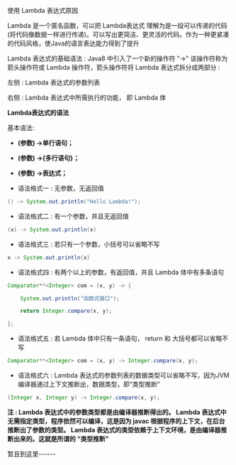 使用 Lambda 表达式原因

Lambda 是一个匿名函数，可以把 Lambda表达式 理解为是一段可以传递的代码 (将代码像数据一样进行传递)。可以写出更简洁、更灵活的代码。作为一种更紧凑的代码风格，使Java的语言表达能力得到了提升

Lambda 表达式的基础语法 : Java8 中引入了一个新的操作符 "->" 该操作符称为箭头操作符或 Lambda 操作符，箭头操作符将 Lambda 表达式拆分成两部分 :

左侧 : Lambda 表达式的参数列表

右侧 : Lambda 表达式中所需执行的功能， 即 Lambda 体

<!--more-->

**Lambda表达式的语法** 

基本语法: 

- **(参数) ->单行语句；**
- **(参数) ->{多行语句}；**
- **(参数) ->表达式；**

- 语法格式一 : 无参数，无返回值

```java
() -> System.out.println("Hello Lambda!");
```

- 语法格式二 : 有一个参数，并且无返回值

```java
(x) -> System.out.println(x)
```

- 语法格式三 : 若只有一个参数，小括号可以省略不写

```java
x -> System.out.println(x)
```

- 语法格式四 : 有两个以上的参数，有返回值，并且 Lambda 体中有多条语句

```java
Comparator**<Integer> com = (x, y) -> {

    System.out.println("函数式接口");

    return Integer.compare(x, y);

};
```

- 语法格式五 : 若 Lambda 体中只有一条语句， return 和 大括号都可以省略不写

```java
Comparator**<Integer> com = (x, y) -> Integer.compare(x, y);
```

- 语法格式六 : Lambda 表达式的参数列表的数据类型可以省略不写，因为JVM编译器通过上下文推断出，数据类型，即“类型推断”

```java
(Integer x, Integer y) -> Integer.compare(x, y);
```

**注 : Lambda 表达式中的参数类型都是由编译器推断得出的。 Lambda 表达式中无需指定类型，程序依然可以编译，这是因为 javac 根据程序的上下文，在后台推断出了参数的类型。 Lambda 表达式的类型依赖于上下文环境，是由编译器推断出来的。这就是所谓的 “类型推断”**

暂且到这里------
